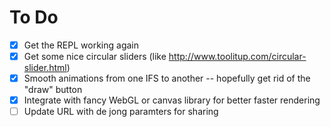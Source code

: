 # To Do

* [x] Get the REPL working again
* [x] Get some nice circular sliders (like http://www.toolitup.com/circular-slider.html)
* [x] Smooth animations from one IFS to another -- hopefully get rid of the "draw" button
* [x] Integrate with fancy WebGL or canvas library for better faster rendering
* [ ] Update URL with de jong paramters for sharing

